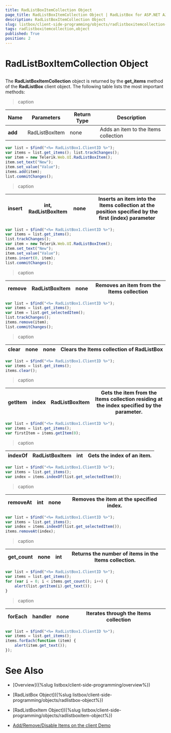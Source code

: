 ```yaml
---
title: RadListBoxItemCollection Object
page_title: RadListBoxItemCollection Object | RadListBox for ASP.NET AJAX Documentation
description: RadListBoxItemCollection Object
slug: listbox/client-side-programming/objects/radlistboxitemcollection-object
tags: radlistboxitemcollection,object
published: True
position: 2
---
```


# RadListBoxItemCollection Object

## 

The **RadListBoxItemCollection** object is returned by the **get_items** method of the **RadListBox** client object. The following table lists the most important methods:

>caption   

| Name | Parameters | Return Type | Description |
| ------ | ------ | ------ | ------ |
| **add** |RadListBoxItem|none|Adds an item to the Items collection|

````JavaScript	
var list = $find("<%= RadListBox1.ClientID %>"); 
var items = list.get_items(); list.trackChanges();
var item = new Telerik.Web.UI.RadListBoxItem();
item.set_text("New");
item.set_value("Value");
items.add(item); 
list.commitChanges();	
````


>caption  

|  **insert**  | int, RadListBoxItem | none | Inserts an item into the Items collection at the position specified by the first (index) parameter |
| ------ | ------ | ------ | ------ |

````JavaScript	
var list = $find("<%= RadListBox1.ClientID %>");
var items = list.get_items();
list.trackChanges();
var item = new Telerik.Web.UI.RadListBoxItem();
item.set_text("New");
item.set_value("Value");
items.insert(0, item); 
list.commitChanges();	
````

>caption  

|  **remove**  | RadListBoxItem | none | Removes an item from the Items collection |
| ------ | ------ | ------ | ------ |

````JavaScript	
var list = $find("<%= RadListBox1.ClientID %>");
var items = list.get_items();
var item = list.get_selectedItem();
list.trackChanges();
items.remove(item);
list.commitChanges();	
````

>caption  

|  **clear**  | none | none | Clears the Items collection of RadListBox |
| ------ | ------ | ------ | ------ |

````JavaScript	
var list = $find("<%= RadListBox1.ClientID %>");
var items = list.get_items(); 
items.clear();	
````

>caption  

|  **getItem**  | index | RadListBoxItem | Gets the item from the Items collection residing at the index specified by the parameter. |
| ------ | ------ | ------ | ------ |

````JavaScript	
var list = $find("<%= RadListBox1.ClientID %>");
var items = list.get_items(); 
var firstItem = items.getItem(0);	
````

>caption  

|  **indexOf**  | RadListBoxItem | int | Gets the index of an item. |
| ------ | ------ | ------ | ------ |

````JavaScript	
var list = $find("<%= RadListBox1.ClientID %>");
var items = list.get_items(); 
var index = items.indexOf(list.get_selectedItem());	
````

>caption  

|  **removeAt**  | int | none | Removes the item at the specified index. |
| ------ | ------ | ------ | ------ |

````JavaScript	
var list = $find("<%= RadListBox1.ClientID %>");
var items = list.get_items();
var index = items.indexOf(list.get_selectedItem()); 
items.removeAt(index);	
````

>caption  

|  **get_count**  | none | int | Returns the number of items in the Items collection. |
| ------ | ------ | ------ | ------ |

````JavaScript	
var list = $find("<%= RadListBox1.ClientID %>");
var items = list.get_items();
for (var i = 0; i < items.get_count(); i++) {
	alert(list.getItem(i).get_text()); 
}	
````

>caption  

|  **forEach**  | handler | none | Iterates through the Items collection |
| ------ | ------ | ------ | ------ |

````JavaScript	
var list = $find("<%= RadListBox1.ClientID %>");
var items = list.get_items();
items.forEach(function (item) {
	alert(item.get_text());
});	
````

# See Also

 * [Overview]({%slug listbox/client-side-programming/overview%})

 * [RadListBox Object]({%slug listbox/client-side-programming/objects/radlistbox-object%})

 * [RadListBoxItem Object]({%slug listbox/client-side-programming/objects/radlistboxitem-object%})

 * [Add/Remove/Disable Items on the client Demo](http://demos.telerik.com/aspnet-ajax/listbox/examples/clientside/addremovedisable/defaultcs.aspx)
